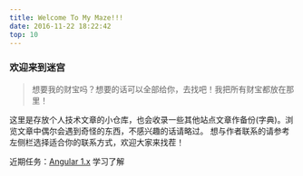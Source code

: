 ```yaml
---
title: Welcome To My Maze!!!
date: 2016-11-22 18:22:42
top: 10
---
```

### 欢迎来到迷宫

> 想要我的财宝吗？想要的话可以全部给你，去找吧！我把所有财宝都放在那里！

这里是存放个人技术文章的小仓库，也会收录一些其他站点文章作备份(字典)。浏览文章中偶尔会遇到奇怪的东西，不感兴趣的话请略过。
想与作者联系的请参考左侧栏选择适合你的联系方式，欢迎大家来找茬！

近期任务：[Angular 1.x](https://angularjs.org/) 学习了解
